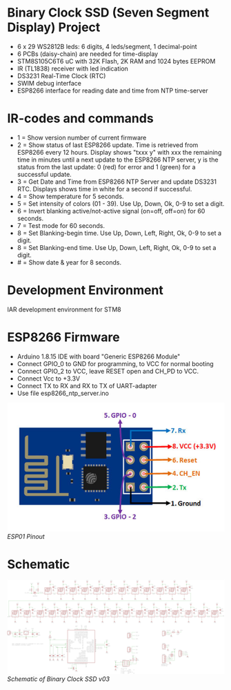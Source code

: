# Binary Clock SSD (Seven Segment Display) Project
- 6 x 29 WS2812B leds: 6 digits, 4 leds/segment, 1 decimal-point
- 6 PCBs (daisy-chain) are needed for time-display
- STM8S105C6T6 uC with 32K Flash, 2K RAM and 1024 bytes EEPROM
- IR (TL1838) receiver with led indication
- DS3231 Real-Time Clock (RTC)
- SWIM debug interface
- ESP8266 interface for reading date and time from NTP time-server

# IR-codes and commands
- 1 = Show version number of current firmware
- 2 = Show status of last ESP8266 update. Time is retrieved from ESP8266 every 12 hours. 
      Display shows "txxx y" with xxx the remaining time in minutes until a next update to the ESP8266 NTP server, 
	  y is the status from the last update: 0 (red) for error and 1 (green) for a successful update.
- 3 = Get Date and Time from ESP8266 NTP Server and update DS3231 RTC. Displays shows time in white for a second if successful.
- 4 = Show temperature for 5 seconds.
- 5 = Set intensity of colors (01 - 39). Use Up, Down, Ok, 0-9 to set a digit.
- 6 = Invert blanking active/not-active signal (on=off, off=on) for 60 seconds.
- 7 = Test mode for 60 seconds.
- 8 = Set Blanking-begin time. Use Up, Down, Left, Right, Ok, 0-9 to set a digit.
- 8 = Set Blanking-end time. Use Up, Down, Left, Right, Ok, 0-9 to set a digit.
- \# = Show date & year for 8 seconds.

# Development Environment
IAR development environment for STM8 

# ESP8266 Firmware
- Arduino 1.8.15 IDE with board "Generic ESP8266 Module"
- Connect GPIO_0 to GND for programming, to VCC for normal booting
- Connect GPIO_2 to VCC, leave RESET open and CH_PD to VCC.
- Connect Vcc to +3.3V
- Connect TX to RX and RX to TX of UART-adapter
- Use file esp8266_ntp_server.ino

![esp8266 pinout](img/esp01_pinout.jpg)<br>
*ESP01 Pinout*

# Schematic
![schematic](img/sch_v03.png)<br>
*Schematic of Binary Clock SSD v03*